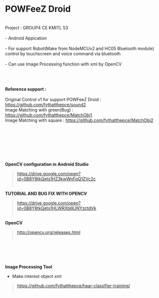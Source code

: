 <H1>POWFeeZ Droid</H1><br>
Project : GROUP4 CE KMITL 53<br><br>
- Android Appication<br><br>
- For support Robot(Make from NodeMCUv2 and HC05 Bluetooth module) control by touchscreen and voice command via bluetooth<br><br>
- Can use Image Processing function with xml by OpenCV<br>
<br><br><br>

 <B>Reference support : </B><br><br>
 Original Control v1 for support POWFeeZ Droid : https://github.com/fythatthepce/sound2<br>
 Image Matching with green(Bug) : https://github.com/fythatthepce/MatchObj1<br>
 Image Matching with square : https://github.com/fythatthepce/MatchObj2<br>
 
 <br><br>
 
<br>
<br>
<br>

<B>OpenCV configuration in Android Studio</B><br>
 > https://drive.google.com/open?id=0B8Y8tkQets1HZ3kwWnFqQ1ZVc2c<br><br>
 
<B>TUTORIAL AND BUG FIX WITH OPENCV</B><br>
 > https://drive.google.com/open?id=0B8Y8tkQets1HLWRXbWJNYzctdVk<br><br>

<B>OpenCV</B><br>
 > http://opencv.org/releases.html<br><br>
  
<BR><BR><BR>
 
<B>Image Processing Tool</B><br>
  - Make interest object xml<br>
 > https://github.com/fythatthepce/haar-classifier-training/<br><br>
  
